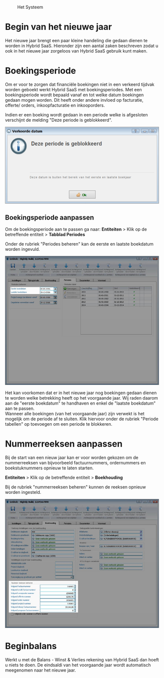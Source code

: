 <properties>
	<page>
		<title>Begin van het nieuwe jaar</title>
	</page>
	<menu>
		<position>Het Systeem </position> 
		<title>Begin van het nieuwe jaar</title>
	</menu>
</properties>

# Begin van het nieuwe jaar #

Het nieuwe jaar brengt een paar kleine handeling die gedaan dienen te worden in Hybrid SaaS. Hieronder zijn een aantal zaken beschreven zodat u ook in het nieuwe jaar zorgeloos van Hybrid SaaS gebruik kunt maken.

# Boekingsperiode #

Om er voor te zorgen dat financiële boekingen niet in een verkeerd tijdvak worden geboekt werkt Hybrid SaaS met boekingsperiodes. Met een boekingsperiode wordt bepaald vanaf en tot welke datum boekingen gedaan mogen worden. Dit heeft onder andere invloed op facturatie, offerte/ orders, inkoopfacturatie en inkooporders.

Indien er een boeking wordt gedaan in een periode welke is afgesloten verschijnt de melding "Deze periode is geblokkeerd".

![Deze periode is geblokeerd](images/boekingsperiode_geblokkeerd.jpg)

## Boekingsperiode aanpassen ##

Om de boekingsperiode aan te passen ga naar: **Entiteiten** > Klik op de betreffende entiteit > **Tabblad Periodes**

Onder de rubriek "Periodes beheren" kan de eerste en laatste boekdatum worden ingevuld.

![Eerste en laatste boekdatum aanpassen](images/boekdatum_aanpassen.jpg)

<div class="info">
Het kan voorkomen dat er in het nieuwe jaar nog boekingen gedaan dienen te worden welke betrekking heeft op het voorgaande jaar. Wij raden daarom aan de "eerste boekdatum" te handhaven en enkel de "laatste boekdatum" aan te passen.  
</div>

<div class="info">
Wanneer alle boekingen (van het voorgaande jaar) zijn verwekt is het mogelijk om de periode af te sluiten. Klik hiervoor onder de rubriek "Periode tabellen" op toevoegen om een periode te blokkeren.
</div>

# Nummerreeksen aanpassen #

Bij de start van een nieuw jaar kan er voor worden gekozen om de nummerreeksen van bijvoorbeeld factuurnummers, ordernummers en boekstuknummers opnieuw te laten starten. 

**Entiteiten** > Klik op de betreffende entiteit > **Boekhouding**

Bij de rubriek "nummerreeksen beheren" kunnen de reeksen opnieuw worden ingesteld.

![Nummerreeks aanpassen](images/nummerreeksen_aanpassen.jpg)


# Beginbalans #

Werkt u met de Balans - Winst & Verlies rekening van Hybrid SaaS dan hoeft u niets te doen. De eindsaldi van het voorgaande jaar wordt automatisch meegenomen naar het nieuwe jaar.